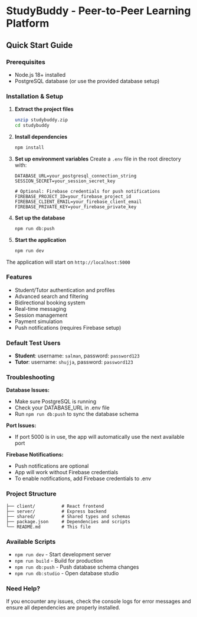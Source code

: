 # StudyBuddy - Peer-to-Peer Learning Platform

## Quick Start Guide

### Prerequisites
- Node.js 18+ installed
- PostgreSQL database (or use the provided database setup)

### Installation & Setup

1. **Extract the project files**
   ```bash
   unzip studybuddy.zip
   cd studybuddy
   ```

2. **Install dependencies**
   ```bash
   npm install
   ```

3. **Set up environment variables**
   Create a `.env` file in the root directory with:
   ```
   DATABASE_URL=your_postgresql_connection_string
   SESSION_SECRET=your_session_secret_key
   
   # Optional: Firebase credentials for push notifications
   FIREBASE_PROJECT_ID=your_firebase_project_id
   FIREBASE_CLIENT_EMAIL=your_firebase_client_email
   FIREBASE_PRIVATE_KEY=your_firebase_private_key
   ```

4. **Set up the database**
   ```bash
   npm run db:push
   ```

5. **Start the application**
   ```bash
   npm run dev
   ```

The application will start on `http://localhost:5000`

### Features
- Student/Tutor authentication and profiles
- Advanced search and filtering
- Bidirectional booking system
- Real-time messaging
- Session management
- Payment simulation
- Push notifications (requires Firebase setup)

### Default Test Users
- **Student**: username: `salman`, password: `password123`
- **Tutor**: username: `shujja`, password: `password123`

### Troubleshooting

**Database Issues:**
- Make sure PostgreSQL is running
- Check your DATABASE_URL in .env file
- Run `npm run db:push` to sync the database schema

**Port Issues:**
- If port 5000 is in use, the app will automatically use the next available port

**Firebase Notifications:**
- Push notifications are optional
- App will work without Firebase credentials
- To enable notifications, add Firebase credentials to .env

### Project Structure
```
├── client/          # React frontend
├── server/          # Express backend
├── shared/          # Shared types and schemas
├── package.json     # Dependencies and scripts
└── README.md        # This file
```

### Available Scripts
- `npm run dev` - Start development server
- `npm run build` - Build for production
- `npm run db:push` - Push database schema changes
- `npm run db:studio` - Open database studio

### Need Help?
If you encounter any issues, check the console logs for error messages and ensure all dependencies are properly installed.